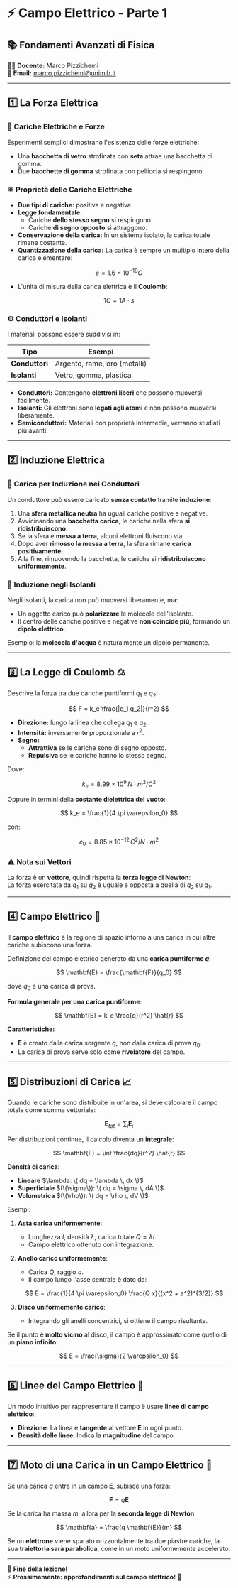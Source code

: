 # ⚡ Campo Elettrico - Parte 1

## 📚 Fondamenti Avanzati di Fisica

👨‍🏫 **Docente:** Marco Pizzichemi  
📧 **Email:** marco.pizzichemi@unimib.it  

---

## 1️⃣ La Forza Elettrica

### 🔋 Cariche Elettriche e Forze

Esperimenti semplici dimostrano l'esistenza delle forze elettriche:

- Una **bacchetta di vetro** strofinata con **seta** attrae una bacchetta di gomma.
- Due **bacchette di gomma** strofinata con pelliccia si respingono.

### ⚛️ Proprietà delle Cariche Elettriche

- **Due tipi di cariche:** positiva e negativa.
- **Legge fondamentale:**  
  - Cariche **dello stesso segno** si respingono.
  - Cariche **di segno opposto** si attraggono.
- **Conservazione della carica:** In un sistema isolato, la carica totale rimane costante.
- **Quantizzazione della carica:** La carica è sempre un multiplo intero della carica elementare:

$$
e = 1.6 \times 10^{-19} C
$$

- L'unità di misura della carica elettrica è il **Coulomb**:  

$$
1 C = 1 A \cdot s
$$

### ⚙️ Conduttori e Isolanti

I materiali possono essere suddivisi in:

| **Tipo**     | **Esempi**                   |
|-------------|-----------------------------|
| **Conduttori** | Argento, rame, oro (metalli) |
| **Isolanti**  | Vetro, gomma, plastica      |

- **Conduttori:** Contengono **elettroni liberi** che possono muoversi facilmente.
- **Isolanti:** Gli elettroni sono **legati agli atomi** e non possono muoversi liberamente.
- **Semiconduttori:** Materiali con proprietà intermedie, verranno studiati più avanti.

---

## 2️⃣ Induzione Elettrica

### 🔄 Carica per Induzione nei Conduttori

Un conduttore può essere caricato **senza contatto** tramite **induzione**:

1. Una **sfera metallica neutra** ha uguali cariche positive e negative.
2. Avvicinando una **bacchetta carica**, le cariche nella sfera **si ridistribuiscono**.
3. Se la sfera è **messa a terra**, alcuni elettroni fluiscono via.
4. Dopo aver **rimosso la messa a terra**, la sfera rimane **carica positivamente**.
5. Alla fine, rimuovendo la bacchetta, le cariche si **ridistribuiscono uniformemente**.

### 🔬 Induzione negli Isolanti

Negli isolanti, la carica non può muoversi liberamente, ma:

- Un oggetto carico può **polarizzare** le molecole dell'isolante.
- Il centro delle cariche positive e negative **non coincide più**, formando un **dipolo elettrico**.

Esempio: la **molecola d'acqua** è naturalmente un dipolo permanente.

---

## 3️⃣ La Legge di Coulomb ⚖️

Descrive la forza tra due cariche puntiformi $q_1$ e $q_2$:

$$
F = k_e \frac{|q_1 q_2|}{r^2}
$$

- **Direzione:** lungo la linea che collega $q_1$ e $q_2$.
- **Intensità:** inversamente proporzionale a $r^2$.
- **Segno:**  
  - **Attrattiva** se le cariche sono di segno opposto.  
  - **Repulsiva** se le cariche hanno lo stesso segno.

Dove:

$$
k_e = 8.99 \times 10^9 \, N \cdot m^2 / C^2
$$

Oppure in termini della **costante dielettrica del vuoto**:

$$
k_e = \frac{1}{4 \pi \varepsilon_0}
$$

con:

$$
\varepsilon_0 = 8.85 \times 10^{-12} \, C^2 / N \cdot m^2
$$

### ⚠️ Nota sui Vettori

La forza è un **vettore**, quindi rispetta la **terza legge di Newton**:  
La forza esercitata da $q_1$ su $q_2$ è uguale e opposta a quella di $q_2$ su $q_1$.

---

## 4️⃣ Campo Elettrico 🌌

Il **campo elettrico** è la regione di spazio intorno a una carica in cui altre cariche subiscono una forza.

Definizione del campo elettrico generato da una **carica puntiforme $q$**:

$$
\mathbf{E} = \frac{\mathbf{F}}{q_0}
$$

dove $q_0$ è una carica di prova.

**Formula generale per una carica puntiforme**:

$$
\mathbf{E} = k_e \frac{q}{r^2} \hat{r}
$$

**Caratteristiche:**
- $\mathbf{E}$ è creato dalla carica sorgente $q$, non dalla carica di prova $q_0$.
- La carica di prova serve solo come **rivelatore** del campo.

---

## 5️⃣ Distribuzioni di Carica 📈

Quando le cariche sono distribuite in un'area, si deve calcolare il campo totale come somma vettoriale:

$$
\mathbf{E}_{tot} = \sum_i \mathbf{E}_i
$$

Per distribuzioni continue, il calcolo diventa un **integrale**:

$$
\mathbf{E} = \int \frac{dq}{r^2} \hat{r}
$$

**Densità di carica:**
- **Lineare** $\lambda: \( dq = \lambda \, dx \)$
- **Superficiale** $(\(\sigma\)): \( dq = \sigma \, dA \)$
- **Volumetrica** $(\(\rho\)): \( dq = \rho \, dV \)$

Esempi:

1. **Asta carica uniformemente**:
   - Lunghezza $l$, densità $\lambda$, carica totale $Q = \lambda l$.
   - Campo elettrico ottenuto con integrazione.

2. **Anello carico uniformemente**:
   - Carica $Q$, raggio $a$.
   - Il campo lungo l'asse centrale è dato da:

   $$
   E = \frac{1}{4 \pi \varepsilon_0} \frac{Q x}{(x^2 + a^2)^{3/2}}
   $$

3. **Disco uniformemente carico**:
   - Integrando gli anelli concentrici, si ottiene il campo risultante.

Se il punto è **molto vicino** al disco, il campo è approssimato come quello di un **piano infinito**:

$$
E = \frac{\sigma}{2 \varepsilon_0}
$$

---

## 6️⃣ Linee del Campo Elettrico 🔀

Un modo intuitivo per rappresentare il campo è usare **linee di campo elettrico**:

- **Direzione**: La linea è **tangente** al vettore $\mathbf{E}$ in ogni punto.
- **Densità delle linee**: Indica la **magnitudine** del campo.

---

## 7️⃣ Moto di una Carica in un Campo Elettrico 🚀

Se una carica $q$ entra in un campo $\mathbf{E}$, subisce una forza:

$$
\mathbf{F} = q \mathbf{E}
$$

Se la carica ha massa $m$, allora per la **seconda legge di Newton**:

$$
\mathbf{a} = \frac{q \mathbf{E}}{m}
$$

Se un **elettrone** viene sparato orizzontalmente tra due piastre cariche, la sua **traiettoria sarà parabolica**, come in un moto uniformemente accelerato.

---

📌 **Fine della lezione!**  
⚡ **Prossimamente: approfondimenti sul campo elettrico!** 🔬

